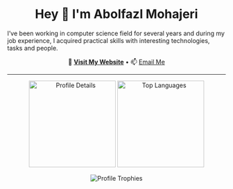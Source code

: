 <h1 align="center">Hey 👋 I'm Abolfazl Mohajeri</h1>

<p align="left">
  I’ve been working in computer science field for several years and during my job experience, I acquired practical skills with interesting technologies, tasks and people.
</p>

<p align="center">
  🔗 <a href="https://abolfazlmohajeri.ir" target="_blank"><strong>Visit My Website</strong></a> • 📫 <a href="mailto:abmohajeri1@gmail.com">Email Me</a>
</p>

---

<p align="center">
  <img src="https://github-profile-summary-cards.vercel.app/api/cards/profile-details?username=abmohajeri&theme=apprentice" height="200" alt="Profile Details" />
  <img src="https://github-readme-stats.vercel.app/api/top-langs/?username=abmohajeri&layout=compact&theme=apprentice&hide_border=true&langs_count=10" height="200" alt="Top Languages" />
</p>

<p align="center">
  <img src="https://github-profile-trophy.vercel.app/?username=abmohajeri&theme=onestar&no-frame=true&no-bg=true&column=7&margin-w=20&margin-h=15" alt="Profile Trophies" />
</p>
